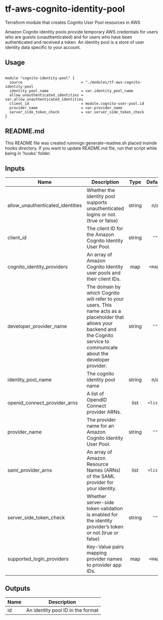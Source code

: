 # tf-aws-cognito-identity-pool

Terraform module that creates Cognito User Pool resources in AWS

  Amazon Cognito identity pools provide temporary AWS credentials for users who are guests (unauthenticated) and for users who have been authenticated and received a token. An identity pool is a store of user identity data specific to your account.
## Usage

```hcl

module "cognito-identity-pool" {
  source                           = "./modules/tf-aws-cognito-identity-pool
  identity_pool_name               = var.identity_pool_name
  allow_unauthenticated_identities = var.allow_unauthenticated_identities
  client_id                        = module.cognito-user-pool.id
  provider_name                    = var.provider_name
  server_side_token_check          = var.server_side_token_check
}

```


## README.md
This README file was created runnnign generate-readme.sh placed insinde hooks directory.
If you want to update README.md file, run that script while being in 'hooks' folder.
## Inputs

| Name | Description | Type | Default | Required |
|------|-------------|:----:|:-----:|:-----:|
| allow\_unauthenticated\_identities | Whether the identity pool supports unauthenticated logins or not.(true or false) | string | n/a | yes |
| client\_id | The client ID for the Amazon Cognito Identity User Pool. | string | `""` | no |
| cognito\_identity\_providers | An array of Amazon Cognito Identity user pools and their client IDs. | map | `<map>` | no |
| developer\_provider\_name | The domain by which Cognito will refer to your users. This name acts as a placeholder that allows your backend and the Cognito service to communicate about the developer provider. | string | `""` | no |
| identity\_pool\_name | The cognito identity pool name | string | n/a | yes |
| openid\_connect\_provider\_arns | A list of OpendID Connect provider ARNs. | list | `<list>` | no |
| provider\_name | The provider name for an Amazon Cognito Identity User Pool. | string | `""` | no |
| saml\_provider\_arns | An array of Amazon Resource Names (ARNs) of the SAML provider for your identity. | list | `<list>` | no |
| server\_side\_token\_check | Whether server-side token validation is enabled for the identity provider’s token or not.(true or false) | string | `""` | no |
| supported\_login\_providers | Key-Value pairs mapping provider names to provider app IDs. | map | `<map>` | no |

## Outputs

| Name | Description |
|------|-------------|
| id | An identity pool ID in the format |